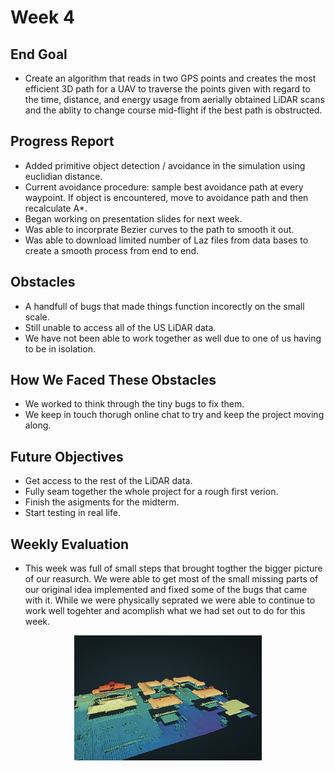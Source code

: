 # Week 4

## End Goal

* Create an algorithm that reads in two GPS points and creates the most efficient 3D path for a UAV to traverse the points given with regard to the time, distance, and energy usage from aerially obtained LiDAR scans and the ablity to change course mid-flight if the best path is obstructed.

## Progress Report
* Added primitive object detection / avoidance in the simulation using euclidian distance.
* Current avoidance procedure: sample best avoidance path at every waypoint. If object is encountered, move to avoidance path and then recalculate A*.
* Began working on presentation slides for next week.
* Was able to incorprate Bezier curves to the path to smooth it out.
* Was able to download limited number of Laz files from data bases to create a smooth process from end to end.

## Obstacles
* A handfull of bugs that made things function incorectly on the small scale.
* Still unable to access all of the US LiDAR data. 
* We have not been able to work together as well due to one of us having to be in isolation.

## How We Faced These Obstacles
* We worked to think through the tiny bugs to fix them.
* We keep in touch thorugh online chat to try and keep the project moving along.

## Future Objectives
* Get access to the rest of the LiDAR data.
* Fully seam together the whole project for a rough first verion.
* Finish the asigments for the midterm. 
* Start testing in real life.

## Weekly Evaluation
* This week was full of small steps that brought togther the bigger picture of our reasurch. We were able to get most of the small missing parts of our original idea implemented and fixed some of the bugs that came with it. While we were physically seprated we were able to continue to work well togehter and acomplish what we had set out to do for this week. 

<p align="center">
  <img src="https://github.com/alecstem/2022-REU-on-Smart-UAVs/blob/main/images/point%20cloud.png" width="300" height="200" >
</p>
